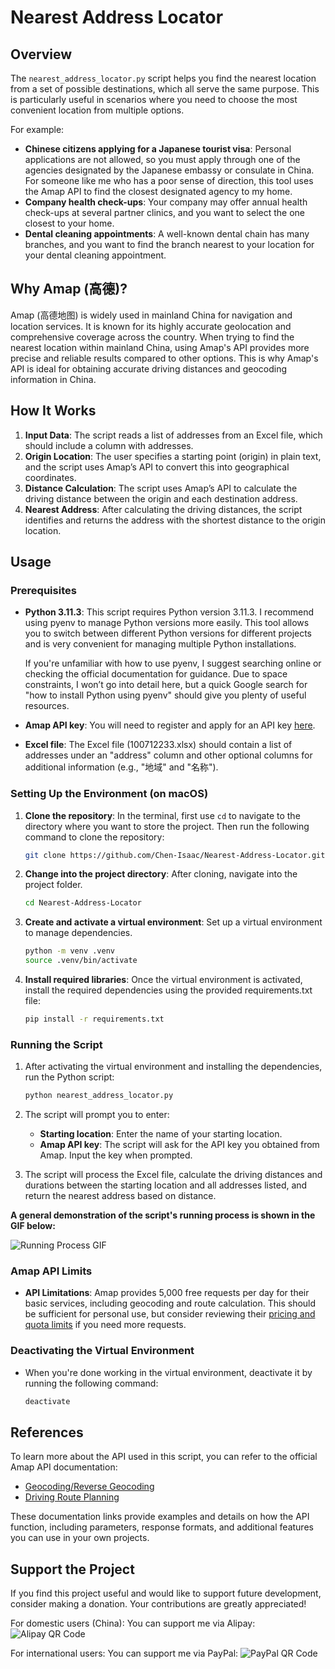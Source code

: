 # Nearest Address Locator

## Overview

The `nearest_address_locator.py` script helps you find the nearest location from a set of possible destinations, which all serve the same purpose. This is particularly useful in scenarios where you need to choose the most convenient location from multiple options.

For example:

- **Chinese citizens applying for a Japanese tourist visa**: Personal applications are not allowed, so you must apply through one of the agencies designated by the Japanese embassy or consulate in China. For someone like me who has a poor sense of direction, this tool uses the Amap API to find the closest designated agency to my home.
- **Company health check-ups**: Your company may offer annual health check-ups at several partner clinics, and you want to select the one closest to your home.
- **Dental cleaning appointments**: A well-known dental chain has many branches, and you want to find the branch nearest to your location for your dental cleaning appointment.

## Why Amap (高德)?

Amap (高德地图) is widely used in mainland China for navigation and location services. It is known for its highly accurate geolocation and comprehensive coverage across the country. When trying to find the nearest location within mainland China, using Amap's API provides more precise and reliable results compared to other options. This is why Amap's API is ideal for obtaining accurate driving distances and geocoding information in China.

## How It Works

1. **Input Data**: The script reads a list of addresses from an Excel file, which should include a column with addresses.
2. **Origin Location**: The user specifies a starting point (origin) in plain text, and the script uses Amap’s API to convert this into geographical coordinates.
3. **Distance Calculation**: The script uses Amap’s API to calculate the driving distance between the origin and each destination address.
4. **Nearest Address**: After calculating the driving distances, the script identifies and returns the address with the shortest distance to the origin location.

## Usage

### Prerequisites

- **Python 3.11.3**: This script requires Python version 3.11.3. I recommend using pyenv to manage Python versions more easily. This tool allows you to switch between different Python versions for different projects and is very convenient for managing multiple Python installations.

  If you're unfamiliar with how to use pyenv, I suggest searching online or checking the official documentation for guidance. Due to space constraints, I won’t go into detail here, but a quick Google search for "how to install Python using pyenv" should give you plenty of useful resources.

- **Amap API key**: You will need to register and apply for an API key [here](https://console.amap.com/dev/key/app).
- **Excel file**: The Excel file (100712233.xlsx) should contain a list of addresses under an "address" column and other optional columns for additional information (e.g., "地域" and "名称").

### Setting Up the Environment (on macOS)

1. **Clone the repository**: In the terminal, first use `cd` to navigate to the directory where you want to store the project. Then run the following command to clone the repository:
    ```bash
    git clone https://github.com/Chen-Isaac/Nearest-Address-Locator.git
    ```
2. **Change into the project directory**: After cloning, navigate into the project folder.
    ```bash
    cd Nearest-Address-Locator
    ```
3. **Create and activate a virtual environment**: Set up a virtual environment to manage dependencies.   
    ```bash
    python -m venv .venv
    source .venv/bin/activate
    ```
4. **Install required libraries**: Once the virtual environment is activated, install the required dependencies using the provided requirements.txt file:
    ```bash
    pip install -r requirements.txt
    ```
   
### Running the Script

1. After activating the virtual environment and installing the dependencies, run the Python script:
    ```bash
    python nearest_address_locator.py
    ```
2. The script will prompt you to enter:
   - **Starting location**: Enter the name of your starting location.
   - **Amap API key**: The script will ask for the API key you obtained from Amap. Input the key when prompted.

3. The script will process the Excel file, calculate the driving distances and durations between the starting location and all addresses listed, and return the nearest address based on distance.

**A general demonstration of the script's running process is shown in the GIF below:**

![Running Process GIF](./images/path_to_your_nearest_destination.gif)

### Amap API Limits

- **API Limitations**: Amap provides 5,000 free requests per day for their basic services, including geocoding and route calculation. This should be sufficient for personal use, but consider reviewing their [pricing and quota limits](https://console.amap.com/) if you need more requests.

### Deactivating the Virtual Environment

- When you're done working in the virtual environment, deactivate it by running the following command:
    ```bash
    deactivate
    ```

## References
To learn more about the API used in this script, you can refer to the official Amap API documentation:

- [Geocoding/Reverse Geocoding](https://lbs.amap.com/api/webservice/guide/api/georegeo)
- [Driving Route Planning](https://lbs.amap.com/api/webservice/guide/api/direction)

These documentation links provide examples and details on how the API function, including parameters, response formats, and additional features you can use in your own projects.

## Support the Project
If you find this project useful and would like to support future development, consider making a donation. Your contributions are greatly appreciated!

For domestic users (China):
You can support me via Alipay:
![Alipay QR Code](./images/alipay_qr.png)

For international users:
You can support me via PayPal:
![PayPal QR Code](./images/paypal_qr.png)